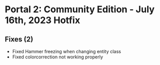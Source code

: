 # Portal 2: Community Edition - July 16th, 2023 Hotfix 

## Fixes (2)
- Fixed Hammer freezing when changing entity class
- Fixed colorcorrection not working properly
